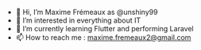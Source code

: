 - 👋 Hi, I’m Maxime Frémeaux as @unshiny99
- 👀 I’m interested in everything about IT
- 🌱 I’m currently learning Flutter and performing Laravel
- 📫 How to reach me : maxime.fremeaux2@gmail.com

<!---
unshiny99/unshiny99 is a ✨ special ✨ repository because its `README.md` (this file) appears on your GitHub profile.
You can click the Preview link to take a look at your changes.
--->
